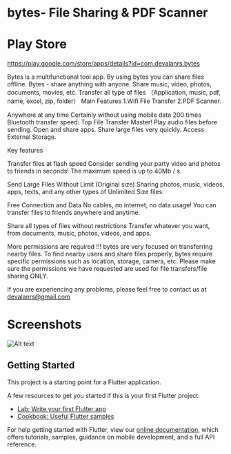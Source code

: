 # bytes- File Sharing & PDF Scanner

# Play Store

https://play.google.com/store/apps/details?id=com.devalanrs.bytes


Bytes is a multifunctional tool app. By using bytes you can share files offline.
Bytes - share anything with anyone.
Share music, video, photos, documents, movies, etc.
Transfer all type of files （Application, music, pdf, name, excel, zip, folder）
Main Features
1.Wifi File Transfer
2.PDF Scanner.

Anywhere at any time
Certainly without using mobile data
200 times Bluetooth transfer speed: Top File Transfer Master!
Play audio files before sending.
Open and share apps.
Share large files very quickly.
Access External Storage.

Key features

Transfer files at flash speed
Consider sending your party video and photos to friends in seconds! The maximum speed is up to 40Mb / s.

Send Large Files Without Limit (Original size)
Sharing photos, music, videos, apps, texts, and any other types of Unlimited Size files.

Free Connection and Data
No cables, no internet, no data usage! You can transfer files to friends anywhere and anytime.

Share all types of files without restrictions
Transfer whatever you want, from documents, music, photos, videos, and apps.

More permissions are required !!!
bytes are very focused on transferring nearby files.
To find nearby users and share files properly, bytes require specific permissions such as location, storage, camera, etc.
Please make sure the permissions we have requested are used for file transfers/file sharing ONLY.

If you are experiencing any problems, please feel free to contact us at devalanrs@gmail.com


# Screenshots

![Alt text](screenshots/fifth.jpg)

## Getting Started

This project is a starting point for a Flutter application.

A few resources to get you started if this is your first Flutter project:

- [Lab: Write your first Flutter app](https://flutter.dev/docs/get-started/codelab)
- [Cookbook: Useful Flutter samples](https://flutter.dev/docs/cookbook)

For help getting started with Flutter, view our
[online documentation](https://flutter.dev/docs), which offers tutorials,
samples, guidance on mobile development, and a full API reference.
